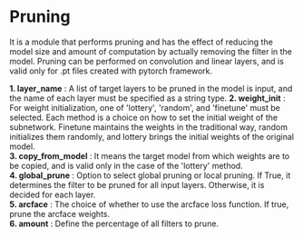 # Pruning
It is a module that performs pruning and has the effect of reducing the model size and amount of computation by actually removing the filter in the model. Pruning can be performed on convolution and linear layers, and is valid only for .pt files created with pytorch framework.  
  
**1. layer_name** :  A list of target layers to be pruned in the model is input, and the name of each layer must be specified as a string type.
**2. weight_init** : For weight initialization, one of 'lottery', 'random', and 'finetune' must be selected.
Each method is a choice on how to set the initial weight of the subnetwork. Finetune maintains the weights in the traditional way, random initializes them randomly, and lottery brings the initial weights of the original model.  
**3. copy_from_model** : It means the target model from which weights are to be copied, and is valid only in the case of the 'lottery' method.  
**4. global_prune** : Option to select global pruning or local pruning. If True, it determines the filter to be pruned for all input layers. Otherwise, it is decided for each layer.  
**5. arcface** : The choice of whether to use the arcface loss function. If true, prune the arcface weights.  
**6. amount** : Define the percentage of all filters to prune.  
